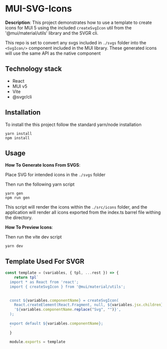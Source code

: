 # MUI-SVG-Icons

**Description**:  This project demonstrates how to use a template to create icons for MUI 5 using the included `createSvgIcon` util from the '@mui/material/utils' library and the SVGR cli.

This repo is set to convert any svgs included in `./svgs` folder into the `<SvgIcon/>` component included in the MUI library. These generated icons will use the same API as the native component

## Technology stack
  - React
  - MUI v5
  - Vite
  - @svgr/cli

## Installation

To install the this project follow the standard yarn/node installation

```shell
yarn install
npm install
```


## Usage

**How To Generate Icons From SVGS**: 

Place SVG for intended icons in the `./svgs` folder

Then run the following yarn script

```shell
yarn gen
npm run gen
```

This script will render the icons within the `./src/icons` folder, and the application will render all icons exported from the index.ts barrel file withing the directory.

**How To Preview Icons**: 

Then run the vite dev script 

```shell
yarn dev
```

## Template Used For SVGR

```js
const template = (variables, { tpl, ...rest }) => {
    return tpl`
  import * as React from 'react';
  import { createSvgIcon } from '@mui/material/utils';

  
  const ${variables.componentName} = createSvgIcon(
    React.createElement(React.Fragment, null, ${variables.jsx.children}),
    '${variables.componentName.replace("Svg", "")}',
  );
   
  export default ${variables.componentName};
  `
  }
  
  module.exports = template
```
